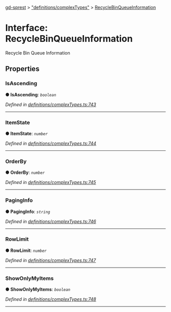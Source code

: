 [gd-sprest](../README.md) > ["definitions/complexTypes"](../modules/_definitions_complextypes_.md) > [RecycleBinQueueInformation](../interfaces/_definitions_complextypes_.recyclebinqueueinformation.md)



# Interface: RecycleBinQueueInformation


Recycle Bin Queue Information


## Properties
<a id="isascending"></a>

###  IsAscending

**●  IsAscending**:  *`boolean`* 

*Defined in [definitions/complexTypes.ts:743](https://github.com/gunjandatta/sprest/blob/3de79f1/src/definitions/complexTypes.ts#L743)*





___

<a id="itemstate"></a>

###  ItemState

**●  ItemState**:  *`number`* 

*Defined in [definitions/complexTypes.ts:744](https://github.com/gunjandatta/sprest/blob/3de79f1/src/definitions/complexTypes.ts#L744)*





___

<a id="orderby"></a>

###  OrderBy

**●  OrderBy**:  *`number`* 

*Defined in [definitions/complexTypes.ts:745](https://github.com/gunjandatta/sprest/blob/3de79f1/src/definitions/complexTypes.ts#L745)*





___

<a id="paginginfo"></a>

###  PagingInfo

**●  PagingInfo**:  *`string`* 

*Defined in [definitions/complexTypes.ts:746](https://github.com/gunjandatta/sprest/blob/3de79f1/src/definitions/complexTypes.ts#L746)*





___

<a id="rowlimit"></a>

###  RowLimit

**●  RowLimit**:  *`number`* 

*Defined in [definitions/complexTypes.ts:747](https://github.com/gunjandatta/sprest/blob/3de79f1/src/definitions/complexTypes.ts#L747)*





___

<a id="showonlymyitems"></a>

###  ShowOnlyMyItems

**●  ShowOnlyMyItems**:  *`boolean`* 

*Defined in [definitions/complexTypes.ts:748](https://github.com/gunjandatta/sprest/blob/3de79f1/src/definitions/complexTypes.ts#L748)*





___


